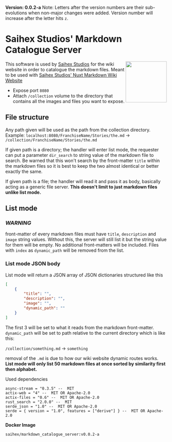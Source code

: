 **Version: 0.0.2-a**
Note: Letters after the version numbers are their sub-evolutions when non-major changes were added. Version number will increase after the letter hits `z`.

# Saihex Studios' Markdown Catalogue Server
<img align="right" width="128" src="https://img.saihex.com/software_logos/markdown_catalogue_server.svg">

This software is used by [Saihex Studios](www.saihex.com) for the wiki website in order to catalogue the markdown files.
Meant to be used with [Saihex Studios' Nuxt Markdown Wiki Website](https://github.com/Saihex/nuxt-static-markdown-wiki-website)

- Expose port `8080`
- Attach `/collection` volume to the directory that contains all the images and files you want to expose.

## File structure
Any path given will be used as the path from the collection directory. Example:
`localhost:8080/FranchiseName/Stories/the.md` -> `/collection/FranchiseName/Stories/the.md`

If given path is a directory; the handler will enter list mode, the requester can put a parameter `dir_search` to string value of the markdown file to search. Be warned that this won't search by the front-matter `title` within the markdown files so it is best to keep the two almost identical or better exactly the same.

If given path is a file; the handler will read it and pass it as body, basically acting as a generic file server. **This doesn't limit to just markdown files unlike list mode.**

## List mode
### ***WARNING***
front-matter of every markdown files must have `title`, `description` and `image` string values. Without this, the server will still list it but the string value for them will be empty. No additional front-matters will be included. Files with `index` as `dynamic_path` will be removed from the list.

### List mode JSON body
List mode will return a JSON array of JSON dictionaries structured like this
```json
[
    {
        "title": "",
        "description": "",
        "image": "",
        "dynamic_path": ""
    }
]
```

The first 3 will be set to what it reads from the markdown front-matter. `dynamic_path` will be set to path relative to the current directory which is like this:

`/collection/something.md` -> `something`

removal of the `.md` is due to how our wiki website dynamic routes works. **List mode will only list 50 markdown files at once sorted by similarity first then alphabet.**

Used dependencies
```
async-stream = "0.3.5" --  MIT
actix-web = "4" --  MIT OR Apache-2.0 
actix-files = "0.6" --  MIT OR Apache-2.0 
rust_search = "2.0.0" --  MIT
serde_json = "1.0" --  MIT OR Apache-2.0 
serde = { version = "1.0", features = ["derive"] } --  MIT OR Apache-2.0
```

**Docker Image**
```
saihex/markdown_catalogue_server:v0.0.2-a
```